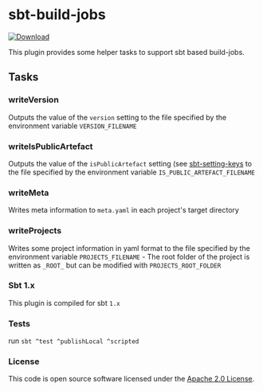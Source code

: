 
# sbt-build-jobs

 [ ![Download](https://img.shields.io/github/v/release/hmrc/sbt-build-jobs) ](https://open.artefacts.tax.service.gov.uk/ivy2/uk.gov.hmrc/sbt-build-jobs/scala_2.12/sbt_1.0/)

This plugin provides some helper tasks to support sbt based build-jobs.

## Tasks

### writeVersion

Outputs the value of the `version` setting to the file specified by the environment variable `VERSION_FILENAME`

### writeIsPublicArtefact

Outputs the value of the `isPublicArtefact` setting (see [sbt-setting-keys](https://github.com/hmrc/sbt-setting-keys/) to the file specified by the environment variable `IS_PUBLIC_ARTEFACT_FILENAME`

### writeMeta

Writes meta information to `meta.yaml` in each project's target directory

### writeProjects

Writes some project information in yaml format to the file specified by the environment variable `PROJECTS_FILENAME` - The root folder of the project is written as `_ROOT_` but can be modified with `PROJECTS_ROOT_FOLDER`


### Sbt 1.x

This plugin is compiled for sbt `1.x`


### Tests

run `sbt ^test ^publishLocal ^scripted`

### License

This code is open source software licensed under the [Apache 2.0 License]("http://www.apache.org/licenses/LICENSE-2.0.html").
